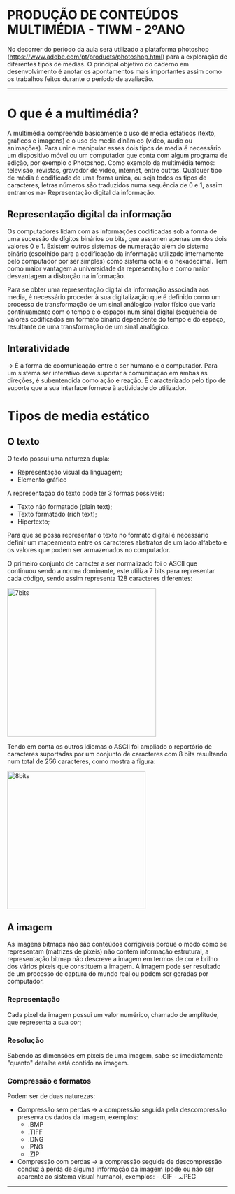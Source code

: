 # PRODUÇÃO DE CONTEÚDOS MULTIMÉDIA - TIWM - 2ºANO
No decorrer do período da aula será utilizado a plataforma photoshop (https://www.adobe.com/pt/products/photoshop.html) para a exploração de diferentes tipos de medias. O principal objetivo do caderno em desenvolvimento é anotar os apontamentos mais importantes assim como os trabalhos feitos durante o período de avaliação.
_____________________________________________________________________________________________________________________________________________________________
# O que é a multimédia?
A multimédia compreende basicamente o uso de media estáticos (texto, gráficos e imagens) e o uso de media dinâmico (vídeo, audio ou animações). Para unir e manipular esses dois tipos de media é necessário um dispositivo móvel ou um computador que conta com algum programa de edição, por exemplo o Photoshop. Como exemplo da multimédia temos: televisão, revistas, gravador de vídeo, internet, entre outras. 
Qualquer tipo de média é codificado de uma forma única, ou seja todos os tipos de caracteres, letras números são traduzidos numa sequência de 0 e 1, assim entramos na- Representação digital da informação. 

## Representação digital da informação
Os computadores lidam com as informações codificadas sob a forma de uma sucessão de dígitos binários ou bits, que assumen apenas um dos dois valores 0 e 1.
Existem outros sistemas de numeração além do sistema binário (escolhido para a codificação da informação utilizado internamente pelo computador por ser simples) como sistema octal e o hexadecimal. Tem como maior vantagem a universidade da representação e como maior desvantagem a distorção na informação.

Para se obter uma representação digital da informação associada aos media, é necessário proceder à sua digitalização que é definido como um processo de transformação de um sinal análogico (valor físico que varia continuamente com o tempo e o espaço) num sinal digital (sequência de valores codificados em formato binário dependente do tempo e do espaço, resultante de uma transformação de um sinal analógico.  

## Interatividade
-> É a forma de coomunicação entre o ser humano e o computador. Para um sistema ser interativo deve suportar a comunicação em ambas as direções, é subentendida como ação e reação. É caracterizado pelo tipo de suporte que a sua interface fornece à actividade do utilizador.

# Tipos de media estático
## O texto
O texto possui uma natureza dupla:
  - Representação visual da linguagem;
  - Elemento gráfico

A representação do texto pode ter 3 formas possíveis:
  - Texto não formatado (plain text);
  - Texto formatado (rich text);
  - Hipertexto;


Para que se possa representar o texto no formato digital é necessário definir um mapeamento entre os caracteres abstratos de um lado alfabeto e os valores que podem ser armazenados no computador. 

O primeiro conjunto de caracter a ser normalizado foi o ASCII que continuou sendo a norma dominante, este utiliza 7 bits para representar cada código, sendo assim representa 128 caracteres diferentes: 

<img width="340" alt="7bits" src="https://user-images.githubusercontent.com/114168701/202014985-81ec7e08-9b9a-42cb-a96f-fb92bcab8c5f.PNG">

Tendo em conta os outros idiomas o ASCII foi ampliado o reportório de caracteres suportadas por um conjunto de caracteres com 8 bits resultando num total de 256 caracteres, como mostra a figura:

<img width="316" alt="8bits" src="https://user-images.githubusercontent.com/114168701/202018205-7f9a067e-3266-40a4-997d-438cf096566a.PNG">

## A imagem
As imagens bitmaps não são conteúdos corrigíveis porque o modo como se representam (matrizes de pixeis) não contém informação estrutural, a representação bitmap não descreve a imagem em termos de cor e brilho dos vários pixeis que constituem a imagem. A imagem pode ser resultado de um processo de captura do mundo real ou podem ser geradas por computador.

### Representação
Cada pixel da imagem possui um valor numérico, chamado de amplitude, que representa a sua cor;

### Resolução
Sabendo as dimensões em pixeis de uma imagem, sabe-se imediatamente "quanto" detalhe está contido na imagem.

### Compressão e formatos 
Podem ser de duas naturezas:
  - Compressão sem perdas -> a compressão seguida pela descompressão preserva os dados da imagem, exemplos:
    - .BMP
    - .TIFF
    - .DNG
    - .PNG
    - .ZIP
  -  Compressão com perdas -> a compressão seguida de descompressão conduz à perda de alguma informação da imagem (pode ou não ser aparente ao sistema visual humano), exemplos:
    - .GIF
    - .JPEG
_____________________________________________________________________________________________________________________________________________________________
